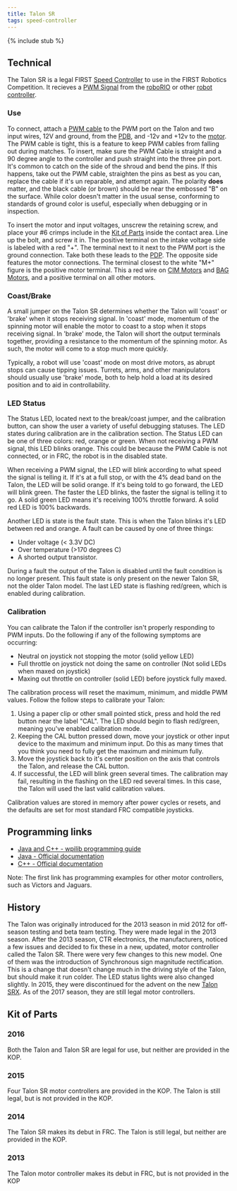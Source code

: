 ```yaml
---
title: Talon SR
tags: speed-controller
---
```


{% include stub %}

## Technical

The Talon SR is a legal FIRST [Speed Controller](speed-controller) to use in the FIRST Robotics Competition. It recieves a [PWM Signal](pwn-signal) from the [roboRIO](roborio) or other [robot controller](robot-controller).

### Use

To connect, attach a [PWM cable](pwm-cable) to the PWM port on the Talon and two input wires, 12V and ground, from the [PDB](PDB), and -12v and +12v to the [motor](motors). The PWM cable is tight, this is a feature to keep PWM cables from falling out during matches. To insert, make sure the PWM Cable is straight and a 90 degree angle to the controller and push straight into the three pin port. It's common to catch on the side of the shroud and bend the pins. If this happens, take out the PWM cable, straighten the pins as best as you can, replace the cable if it's un reparable, and attempt again. The polarity **does** matter, and the black cable (or brown) should be near the embossed "B" on the surface. While color doesn't matter in the usual sense, conforming to standards of ground color is useful, especially when debugging or in inspection.

To insert the motor and input voltages, unscrew the retaining screw, and place your #6 crimps include in the [Kit of Parts](kit-of-parts) inside the contact area. Line up the bolt, and screw it in. The positive terminal on the intake voltage side is labeled with a red "+". The terminal next to it next to the PWM port is the ground connection. Take both these leads to the [PDP](PDP). The opposite side features the motor connections. The terminal closest to the white "M+" figure is the positive motor terminal. This a red wire on [CIM Motors](cim-motor) and [BAG Motors](bag-motor), and a positive terminal on all other motors.

### Coast/Brake

A small jumper on the Talon SR determines whether the Talon will 'coast' or 'brake' when it stops receiving signal. In 'coast' mode, momentum of the spinning motor will enable the motor to coast to a stop when it stops receiving signal. In 'brake' mode, the Talon will short the output terminals together, providing a resistance to the momentum of the spinning motor. As such, the motor will come to a stop much more quickly.

Typically, a robot will use 'coast' mode on most drive motors, as abrupt stops can cause tipping issues. Turrets, arms, and other manipulators should usually use 'brake' mode, both to help hold a load at its desired position and to aid in controllability.

### LED Status

The Status LED, located next to the break/coast jumper, and the calibration button, can show the user a variety of useful debugging statuses. The LED states during calibration are in the calibration section. The Status LED can be one of three colors: red, orange or green. When not receiving a PWM signal, this LED blinks orange. This could be because the PWM Cable is not connected, or in FRC, the robot is in the disabled state.

When receiving a PWM signal, the LED will blink according to what speed the signal is telling it. If it's at a full stop, or with the 4% dead band on the Talon, the LED will be solid orange. If it's being told to go forward, the LED will blink green. The faster the LED blinks, the faster the signal is telling it to go. A solid green LED means it's receiving 100% throttle forward. A solid red LED is 100% backwards.

Another LED is state is the fault state. This is when the Talon blinks it's LED between red and orange. A fault can be caused by one of three things:

* Under voltage (< 3.3V DC)
* Over temperature (>170 degrees C)
* A shorted output transistor.

During a fault the output of the Talon is disabled until the fault condition is no longer present. This fault state is only present on the newer Talon SR, not the older Talon model. The last LED state is flashing red/green, which is enabled during calibration.

### Calibration

You can calibrate the Talon if the controller isn't properly responding to PWM inputs. Do the following if any of the following symptoms are occurring:

* Neutral on joystick not stopping the motor (solid yellow LED)
* Full throttle on joystick not doing the same on controller (Not solid LEDs when maxed on joystick)
* Maxing out throttle on controller (solid LED) before joystick fully maxed.

The calibration process will reset the maximum, minimum, and middle PWM values. Follow the follow steps to calibrate your Talon:

1. Using a paper clip or other small pointed stick, press and hold the red button near the label "CAL". The LED should begin to flash red/green, meaning you've enabled calibration mode.
2. Keeping the CAL button pressed down, move your joystick or other input device to the maximum and minimum input. Do this as many times that you think you need to fully get the maximum and minimum fully.
3. Move the joystick back to it's center position on the axis that controls the Talon, and release the CAL button.
4. If successful, the LED will blink green several times. The calibration may fail, resulting in the flashing on the LED red several times. In this case, the Talon will used the last valid calibration values.

Calibration values are stored in memory after power cycles or resets, and the defaults are set for most standard FRC compatible joysticks.


## Programming links

* [Java and C++ - wpilib programming guide](http://wpilib.screenstepslive.com/s/4485/m/13809/l/599702-driving-motors-with-speed-controller-objects-victors-talons-and-jaguars)
* [Java - Official documentation](http://first.wpi.edu/FRC/roborio/release/docs/java/edu/wpi/first/wpilibj/Talon.html)
* [C++ - Official documentation](http://first.wpi.edu/FRC/roborio/release/docs/cpp/classTalon.html)

Note: The first link has programming examples for other motor controllers, such as Victors and Jaguars.

## History

The Talon was originally introduced for the 2013 season in mid 2012 for off-season testing and beta team testing. They were made legal in the 2013 season. After the 2013 season, CTR electronics, the manufacturers, noticed a few issues and decided to fix these in a new, updated, motor controller called the Talon SR. There were very few changes to this new model. One of them was the introduction of Synchronous sign magnitude rectification. This is a change that doesn't change much in the driving style of the Talon, but should make it run colder. The LED status lights were also changed slightly. In 2015, they were discontinued for the advent on the new [Talon SRX](talon-srx). As of the 2017 season, they are still legal motor controllers. 

## Kit of Parts

### 2016

Both the Talon and Talon SR are legal for use, but neither are provided in the KOP.

### 2015

Four Talon SR motor controllers are provided in the KOP. The Talon is still legal, but is not provided in the KOP.

### 2014

The Talon SR makes its debut in FRC. The Talon is still legal, but neither are provided in the KOP.

### 2013

The Talon motor controller makes its debut in FRC, but is not provided in the KOP
